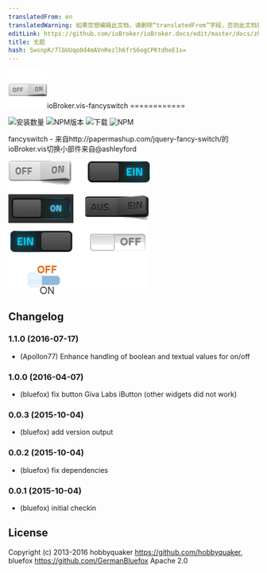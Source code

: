 ```yaml
---
translatedFrom: en
translatedWarning: 如果您想编辑此文档，请删除“translatedFrom”字段，否则此文档将再次自动翻译
editLink: https://github.com/ioBroker/ioBroker.docs/edit/master/docs/zh-cn/adapterref/iobroker.vis-fancyswitch/README.md
title: 无题
hash: SwsnpK/7lbUUqo8d4mAVnRezlh6frS6ogCPKtdheE1s=
---
```

![商标](../../../en/adapterref/iobroker.vis-fancyswitch/admin/fancyswitch.png)ioBroker.vis-fancyswitch ============

![安装数量](http://iobroker.live/badges/vis-fancyswitch-stable.svg)
![NPM版本](http://img.shields.io/npm/v/iobroker.vis-fancyswitch.svg)
![下载](https://img.shields.io/npm/dm/iobroker.vis-fancyswitch.svg)
![NPM](https://nodei.co/npm/iobroker.vis-fancyswitch.png?downloads=true)

fancyswitch  - 来自http://papermashup.com/jquery-fancy-switch/的ioBroker.vis切换小部件来自@ashleyford

![例](../../../en/adapterref/iobroker.vis-fancyswitch/img/widgets.png)

## Changelog

### 1.1.0 (2016-07-17)
- (Apollon77) Enhance handling of boolean and textual values for on/off

### 1.0.0 (2016-04-07)
- (bluefox) fix button Giva Labs iButton (other widgets did not work)

### 0.0.3 (2015-10-04)
- (bluefox) add version output

### 0.0.2 (2015-10-04)
- (bluefox) fix dependencies

### 0.0.1 (2015-10-04)
- (bluefox) initial checkin

## License
 Copyright (c) 2013-2016 hobbyquaker https://github.com/hobbyquaker, bluefox https://github.com/GermanBluefox
 Apache 2.0